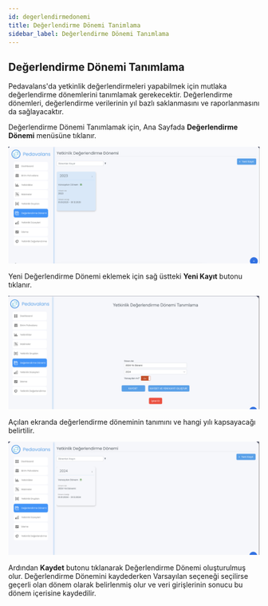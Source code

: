 ```yaml
---
id: degerlendirmedonemi
title: Değerlendirme Dönemi Tanimlama
sidebar_label: Değerlendirme Dönemi Tanımlama
---
```

## Değerlendirme Dönemi Tanımlama

Pedavalans'da yetkinlik değerlendirmeleri yapabilmek için mutlaka değerlendirme dönemlerini tanımlamak gerekecektir. Değerlendirme dönemleri, değerlendirme verilerinin yıl
bazlı saklanmasını ve raporlanmasını da sağlayacaktır.

Değerlendirme Dönemi Tanımlamak için, Ana Sayfada **Değerlendirme Dönemi** menüsüne tıklanır.

![Değerlendirme Dönemleri Listesi](../images/degerlendirmedonemi.png)

Yeni Değerlendirme Dönemi eklemek için sağ üstteki **Yeni Kayıt** butonu tıklanır.

![Yeni Değerlendirme Dönemi Ekleme](../images/degerlendirmedonemi2.png)

Açılan ekranda değerlendirme döneminin tanımını ve hangi yılı kapsayacağı belirtilir.

![Yeni Değerlendirme Dönemi Ekleme](../images/degerlendirmedonemi3.png)

Ardından **Kaydet** butonu tıklanarak Değerlendirme Dönemi oluşturulmuş olur. Değerlendirme Dönemini kaydederken Varsayılan seçeneği seçilirse geçerli olan dönem olarak belirlenmiş olur ve veri girişlerinin sonucu bu dönem içerisine kaydedilir.
